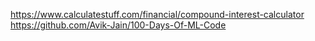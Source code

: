 https://www.calculatestuff.com/financial/compound-interest-calculator
https://github.com/Avik-Jain/100-Days-Of-ML-Code
